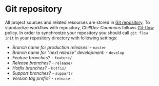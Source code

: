 <!---
# This file is part of the ChillDev-Commons.
#
# @license http://mit-license.org/ The MIT license
# @copyright 2014 © by Rafał Wrzeszcz - Wrzasq.pl.
-->

# Git repository

All project sources and related resources are stored in [Git repository](https://github.com/chilloutdevelopment/pl.chilldev.commons.git). To standardize workflow with repository, *ChillDev-Commons* follows [Git-flow](http://nvie.com/posts/a-successful-git-branching-model/) policy. In order to synchronize your repository you should call `git flow init` in your repository directory with following settings:

-   _Branch name for production releases:_ - `master`
-   _Branch name for "next release" development:_ - `develop`
-   _Feature branches?_ - `feature/`
-   _Release branches?_ - `release/`
-   _Hotfix branches?_ - `hotfix/`
-   _Support branches?_ - `support/`
-   _Version tag prefix?_ - `release-`
